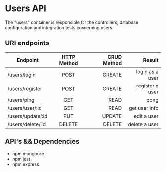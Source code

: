 # Users API

The "users" container is responsible for the controllers, database configuration and integration tests concerning users.

## URI endpoints

| Endpoint        | HTTP Method           | CRUD Method  |  Result   |
| ------------- |:-------------:| -----:| ---: |
| /users/login | POST      |    CREATE | login as a user |
| /users/register | POST | CREATE | register a user |
| /users/ping      | GET | READ | pong|
| /users/user/:id      | GET  | READ |     get user info |
| /users/update/:id | PUT | UPDATE | edit a user |
| /users/delete/:id | DELETE | DELETE | delete a user |

## API's && Dependencies

* npm mongoose
* npm jest
* npm express
